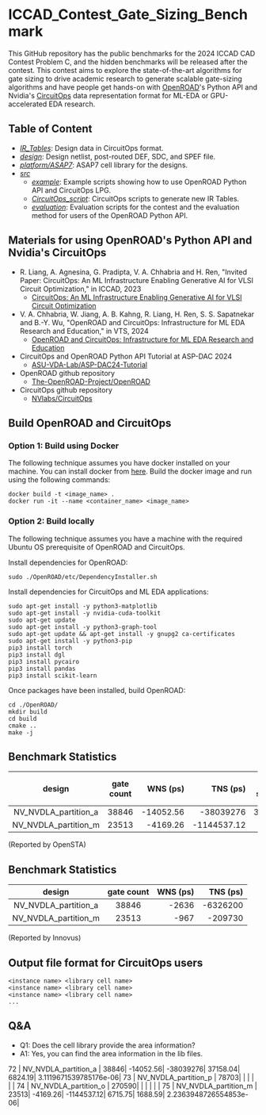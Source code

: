 # ICCAD_Contest_Gate_Sizing_Benchmark
This GitHub repository has the public benchmarks for the 2024 ICCAD CAD Contest Problem C, and the hidden benchmarks will be released after the contest. This contest aims to explore the state-of-the-art algorithms for gate sizing to drive academic research to generate scalable gate-sizing algorithms and have people get hands-on with [OpenROAD](https://github.com/The-OpenROAD-Project/OpenROAD)'s Python API and Nvidia's [CircuitOps](https://github.com/NVlabs/CircuitOps/tree/main) data representation format for ML-EDA or GPU-accelerated EDA research.

## Table of Content
  - [*IR_Tables*](./IR_Tables): Design data in CircuitOps format.
  - [*design*](./design): Design netlist, post-routed DEF, SDC, and SPEF file.
  - [*platform/ASAP7*](./platform/ASAP7): ASAP7 cell library for the designs.
  - [*src*](./src)
    - [*example*](./example): Example scripts showing how to use OpenROAD Python API and CircuitOps LPG.
    - [*CircuitOps_script*](./CircuitOps_script): CircuitOps scripts to generate new IR Tables.
    - [*evaluation*](./evaluation): Evaluation scripts for the contest and the evaluation method for users of the OpenROAD Python API.
## Materials for using OpenROAD's Python API and Nvidia's CircuitOps
  - R. Liang, A. Agnesina, G. Pradipta, V. A. Chhabria and H. Ren, "Invited Paper: CircuitOps: An ML Infrastructure Enabling Generative AI for VLSI Circuit Optimization," in ICCAD, 2023
    - [CircuitOps: An ML Infrastructure Enabling Generative AI for VLSI Circuit Optimization](https://ieeexplore.ieee.org/abstract/document/10323611)
  - V. A. Chhabria, W. Jiang, A. B. Kahng, R. Liang, H. Ren, S. S. Sapatnekar and B.-Y. Wu, "OpenROAD and CircuitOps: Infrastructure for ML EDA Research and Education," in VTS, 2024
    - [OpenROAD and CircuitOps: Infrastructure for ML EDA Research and Education](https://vlsicad.ucsd.edu/Publications/Conferences/407/c407.pdf)
  - CircuitOps and OpenROAD Python API Tutorial at ASP-DAC 2024
    - [ASU-VDA-Lab/ASP-DAC24-Tutorial](https://github.com/ASU-VDA-Lab/ASP-DAC24-Tutorial)
  - OpenROAD github repository
    - [The-OpenROAD-Project/OpenROAD](https://github.com/The-OpenROAD-Project/OpenROAD)
  - CircuitOps github repository
    - [NVlabs/CircuitOps](https://github.com/NVlabs/CircuitOps/tree/main)

## Build OpenROAD and CircuitOps

###  Option 1: Build using Docker 
The following technique assumes you have docker installed on your machine. You can install docker from [here](https://docs.docker.com/engine/install/). Build the docker image and run using the following commands:
```
docker build -t <image_name> .
docker run -it --name <container_name> <image_name>
```

### Option 2: Build locally
The following technique assumes you have a machine with the required Ubuntu OS prerequisite of OpenROAD and CircuitOps.

Install dependencies for OpenROAD:
```
sudo ./OpenROAD/etc/DependencyInstaller.sh
```

Install dependencies for CircuitOps and ML EDA applications:
```
sudo apt-get install -y python3-matplotlib
sudo apt-get install -y nvidia-cuda-toolkit
sudo apt-get update
sudo apt-get install -y python3-graph-tool
sudo apt-get update && apt-get install -y gnupg2 ca-certificates
sudo apt-get install -y python3-pip
pip3 install torch
pip3 install dgl
pip3 install pycairo
pip3 install pandas
pip3 install scikit-learn
```

Once packages have been installed, build OpenROAD:

```
cd ./OpenROAD/
mkdir build
cd build
cmake ..
make -j
```

## Benchmark Statistics
|        design        |   gate count   |    WNS (ps)   |    TNS (ps)   |worst slew (ps)|max load C (fF)| total leakage (uW)|
|:--------------------:|:--------------:|--------------:|--------------:|--------------:|--------------:|--------------:|
| NV_NVDLA_partition_a | 38846| -14052.56| -38039276| 37158.04| 6824.19| 3.1119671539785176|
| NV_NVDLA_partition_m | 23513| -4169.26| -1144537.12| 6715.75| 1688.59| 2.2363948726554853|

(Reported by OpenSTA)

## Benchmark Statistics
|        design        |   gate count   |    WNS (ps)   |    TNS (ps)   |
|:--------------------:|:--------------:|--------------:|--------------:|
| NV_NVDLA_partition_a | 38846| -2636| -6326200|
| NV_NVDLA_partition_m | 23513| -967| -209730|

(Reported by Innovus)

## Output file format for CircuitOps users
```
<instance name> <library cell name>
<instance name> <library cell name>
<instance name> <library cell name>
...
```

## Q&A
- Q1: Does the cell library provide the area information?
- A1: Yes, you can find the area information in the lib files.




 72 | NV_NVDLA_partition_a | 38846| -14052.56| -38039276| 37158.04| 6824.19| 3.1119671539785176e-06|
 73 | NV_NVDLA_partition_p | 78703| | | | | |
 74 | NV_NVDLA_partition_o | 270590| | | | | |
 75 | NV_NVDLA_partition_m | 23513| -4169.26| -1144537.12| 6715.75| 1688.59| 2.2363948726554853e-06|
